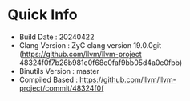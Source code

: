 # Quick Info
* Build Date : 20240422
* Clang Version : ZyC clang version 19.0.0git (https://github.com/llvm/llvm-project 48324f0f7b26b981e0f68e0faf9bb05d4a0e0fbb)
* Binutils Version : master
* Compiled Based : https://github.com/llvm/llvm-project/commit/48324f0f

